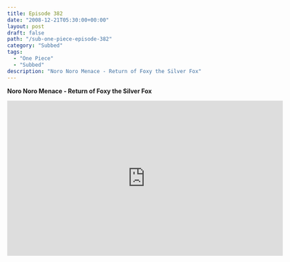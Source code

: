 ```yaml
---
title: Episode 382
date: "2008-12-21T05:30:00+00:00"
layout: post
draft: false
path: "/sub-one-piece-episode-382"
category: "Subbed"
tags:
  - "One Piece"
  - "Subbed"
description: "Noro Noro Menace - Return of Foxy the Silver Fox"
---
```


**Noro Noro Menace - Return of Foxy the Silver Fox**

<iframe width="640" height="360" src="https://www.rapidvideo.com/e/FXV0WJWSE4" frameborder="0" marginwidth=0 marginheight=0 scrolling=no allowfullscreen></iframe>

